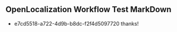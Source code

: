 ## OpenLocalization Workflow Test MarkDown
* e7cd5518-a722-4d9b-b8dc-f2f4d5097720 
thanks!<!--HONumber=Mar16_HO3-->
